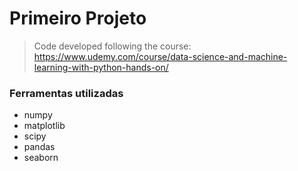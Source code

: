 # Primeiro Projeto
> Code developed following the course: 
> https://www.udemy.com/course/data-science-and-machine-learning-with-python-hands-on/
### Ferramentas utilizadas
* numpy
* matplotlib
* scipy
* pandas
* seaborn